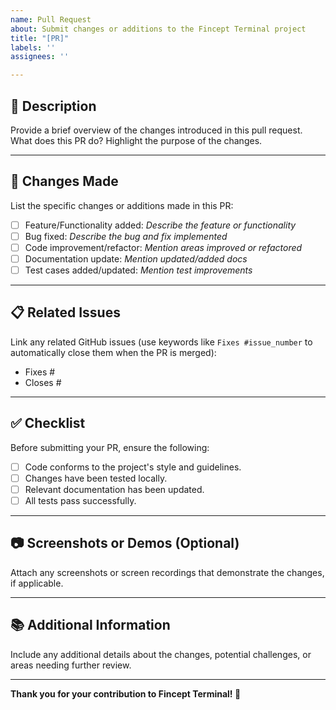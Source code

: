 ```yaml
---
name: Pull Request
about: Submit changes or additions to the Fincept Terminal project
title: "[PR]"
labels: ''
assignees: ''

---
```


## 📝 Description
Provide a brief overview of the changes introduced in this pull request. What does this PR do? Highlight the purpose of the changes.

---

## 🔨 Changes Made
List the specific changes or additions made in this PR:
- [ ] Feature/Functionality added: *Describe the feature or functionality*
- [ ] Bug fixed: *Describe the bug and fix implemented*
- [ ] Code improvement/refactor: *Mention areas improved or refactored*
- [ ] Documentation update: *Mention updated/added docs*
- [ ] Test cases added/updated: *Mention test improvements*

---

## 📋 Related Issues
Link any related GitHub issues (use keywords like `Fixes #issue_number` to automatically close them when the PR is merged):
- Fixes #
- Closes #

---

## ✅ Checklist
Before submitting your PR, ensure the following:
- [ ] Code conforms to the project's style and guidelines.
- [ ] Changes have been tested locally.
- [ ] Relevant documentation has been updated.
- [ ] All tests pass successfully.

---

## 📷 Screenshots or Demos (Optional)
Attach any screenshots or screen recordings that demonstrate the changes, if applicable.

---

## 📚 Additional Information
Include any additional details about the changes, potential challenges, or areas needing further review.

---

**Thank you for your contribution to Fincept Terminal! 🙌**
